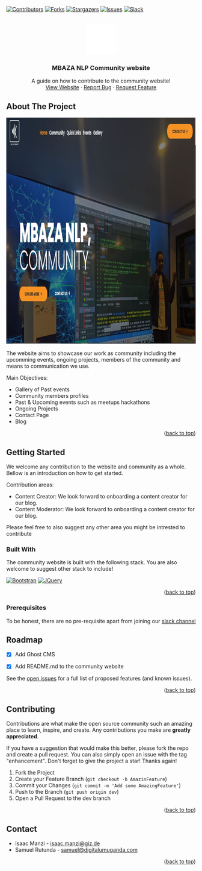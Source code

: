 <a name="readme-top"></a>


[![Contributors][contributors-shield]][contributors-url]
[![Forks][forks-shield]][forks-url]
[![Stargazers][stars-shield]][stars-url]
[![Issues][issues-shield]][issues-url]
[![Slack][slack-shield]][slack-url]



<!-- PROJECT LOGO -->
<br />
<div align="center">
  <a href="https://github.com/MBAZA-NLP/community.website">
    <img src="assets/img/logo/MBAZA-LOGO-WHITE.png" alt="Logo" width="80" height="80">
  </a>

  <h3 align="center">MBAZA NLP Community website</h3>

  <p align="center">
    A guide on how to contribute to the community website!
    <br />
    <a href="https://www.mbaza.org">View Website</a>
    ·
    <a href="https://github.com/MBAZA-NLP/community.website/issues">Report Bug</a>
    ·
    <a href="https://github.com/MBAZA-NLP/community.website/issues">Request Feature</a>
  </p>
</div>






<!-- ABOUT THE PROJECT -->
## About The Project

<div align="center">
    <img src="assets/img/frontpage.JPG" alt="Logo" width="1080" height="600">
</div>

The website aims to showcase our work as community including the upcomming events, ongoing projects, members of the community and means to communication we use.

Main Objectives:
* Gallery of Past events
* Community members profiles
* Past & Upcoming events such as meetups hackathons
* Ongoing Projects
* Contact Page
* Blog



<p align="right">(<a href="#readme-top">back to top</a>)</p>


<!-- GETTING STARTED -->
## Getting Started

We welcome any contribution to the website and community as a whole. Bellow is an introduction on how to get started.

Contribution areas:
* Content Creator: We look forward to onboarding a content creator for our blog.
* Content Moderator: We look forward to onboarding a content creator for our blog.

Please feel free to also suggest any other area you might be intrested to contribute


### Built With

The community website is built with the following stack. You are also welcome to suggest other stack to include!

[![Bootstrap][Bootstrap.com]][Bootstrap-url]
[![JQuery][JQuery.com]][JQuery-url]

<p align="right">(<a href="#readme-top">back to top</a>)</p>

### Prerequisites

To be honest, there are no pre-requisite apart from joining our <a href="https://join.slack.com/t/mbazanlpcommunity/shared_invite/zt-1e5mxv2x2-XH25edKoZ4tFZou4SvLsQA">slack channel</a>


<!-- ROADMAP -->
## Roadmap

- [x] Add Ghost CMS
- [x] Add README.md to the community website


See the [open issues](https://github.com/MBAZA-NLP/community.website/issues) for a full list of proposed features (and known issues).

<p align="right">(<a href="#readme-top">back to top</a>)</p>



<!-- CONTRIBUTING -->
## Contributing

Contributions are what make the open source community such an amazing place to learn, inspire, and create. Any contributions you make are **greatly appreciated**.

If you have a suggestion that would make this better, please fork the repo and create a pull request. You can also simply open an issue with the tag "enhancement".
Don't forget to give the project a star! Thanks again!

1. Fork the Project
2. Create your Feature Branch (`git checkout -b AmazinFeature`)
3. Commit your Changes (`git commit -m 'Add some AmazingFeature'`)
4. Push to the Branch (`git push origin dev`)
5. Open a Pull Request to the dev branch

<p align="right">(<a href="#readme-top">back to top</a>)</p>



<!-- CONTACT -->
## Contact

* Isaac Manzi - isaac.manzi@giz.de
* Samuel Rutunda - samuel@digitalumuganda.com

<p align="right">(<a href="#readme-top">back to top</a>)</p>



<!-- MARKDOWN LINKS & IMAGES -->
<!-- https://www.markdownguide.org/basic-syntax/#reference-style-links -->
[contributors-shield]: https://img.shields.io/github/contributors/MBAZA-NLP/community.website
[contributors-url]: https://github.com/MBAZA-NLP/community.website/graphs/contributors
[forks-shield]: https://img.shields.io/github/forks/MBAZA-NLP/community.website
[forks-url]: MBAZA-NLP/community.website
[stars-shield]: https://img.shields.io/github/stars/MBAZA-NLP/community.website
[stars-url]: MBAZA-NLP/community.website
[issues-shield]: https://img.shields.io/github/issues/MBAZA-NLP/community.website
[issues-url]: https://github.com/MBAZA-NLP/community.website/issues
[slack-shield]: https://img.shields.io/badge/Slack-4A154B?style=for-the-badge&logo=slack&logoColor=white
[slack-url]: https://join.slack.com/t/mbazanlpcommunity/shared_invite/zt-1e5mxv2x2-XH25edKoZ4tFZou4SvLsQA
[Bootstrap.com]: https://img.shields.io/badge/Bootstrap-563D7C?style=for-the-badge&logo=bootstrap&logoColor=white
[Bootstrap-url]: https://getbootstrap.com
[JQuery.com]: https://img.shields.io/badge/jQuery-0769AD?style=for-the-badge&logo=jquery&logoColor=white
[JQuery-url]: https://jquery.com 
